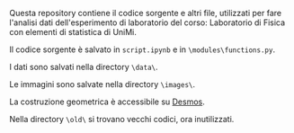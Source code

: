 Questa repository contiene il codice sorgente e altri file, utilizzati per fare l'analisi dati dell'esperimento di laboratorio del corso: Laboratorio di Fisica con elementi di statistica di UniMi.

Il codice sorgente è salvato in `script.ipynb` e in `\modules\functions.py`.

I dati sono salvati nella directory `\data\`.

Le immagini sono salvate nella directory `\images\`.

La costruzione geometrica è accessibile su [Desmos](https://www.desmos.com/calculator/exwzs5r1sa).

Nella directory `\old\` si trovano vecchi codici, ora inutilizzati.
